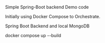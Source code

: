 Simple Spring-Boot backend Demo code

Initially using Docker Compose to Orchestrate.

Spring Boot Backend and local MongoDB


docker compose up --build  
